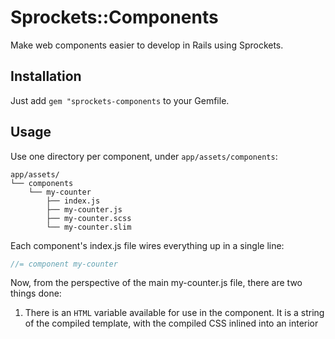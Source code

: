 # Sprockets::Components

Make web components easier to develop in Rails using Sprockets.

## Installation

Just add `gem "sprockets-components` to your Gemfile.

## Usage

Use one directory per component, under `app/assets/components`:

```
app/assets/
└── components
    └── my-counter
        ├── index.js
        ├── my-counter.js
        ├── my-counter.scss
        └── my-counter.slim
```

Each component's index.js file wires everything up in a single line:
```js
//= component my-counter
```

Now, from the perspective of the main my-counter.js file, there are two things done:
1. There is an `HTML` variable available for use in the component. It is a string of the compiled template, with the compiled CSS inlined into an interior <style> tag.
2. `window.customElements.define("my-counter", MyCounter)` is appended to the compiled file, so the JavaScript component class should be named appropriately.


Use the component in your views, as you'd expect. Sprockets compiles it all down to a single compiled js file. This file can be included directly, or `//= require`d into other files, or exposed to the importmap, or whatever you want!
```html.erb
<!-- app/views/test/test.html.erb -->
<%= javascript_include_tag "my-counter" %>
<my-counter value="0"></my-counter>
```


## Development

After checking out the repo, run `bin/setup` to install dependencies. Then, run `rake spec` to run the tests. You can also run `bin/console` for an interactive prompt that will allow you to experiment.

To install this gem onto your local machine, run `bundle exec rake install`. To release a new version, update the version number in `version.rb`, and then run `bundle exec rake release`, which will create a git tag for the version, push git commits and the created tag, and push the `.gem` file to [rubygems.org](https://rubygems.org).

## Contributing

Bug reports and pull requests are welcome on GitHub at https://github.com/botandrose/sprockets-components.

## License

The gem is available as open source under the terms of the [MIT License](https://opensource.org/licenses/MIT).
